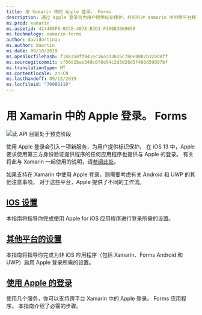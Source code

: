 ```yaml
---
title: 用 Xamarin 中的 Apple 登录。 Forms
description: 通过 Apple 登录可为用户提供标识保护，并可针对 Xamarin 中的跨平台移动方案实施。
ms.prod: xamarin
ms.assetid: 414465F8-0CC8-4078-B3D1-F36983069658
ms.technology: xamarin-forms
author: davidortinau
ms.author: daortin
ms.date: 09/10/2019
ms.openlocfilehash: f188350ff441ec16a333035c78ee0082b320d8ff
ms.sourcegitcommit: cf56d2bae34dc0f8e94c2d3d28d5f460d59807bf
ms.translationtype: MT
ms.contentlocale: zh-CN
ms.lasthandoff: 09/13/2019
ms.locfileid: "70986110"
---
```

# <a name="sign-in-with-apple-in-xamarinforms"></a>用 Xamarin 中的 Apple 登录。 Forms

![此 API 目前处于预览阶段](~/media/shared/preview.png)

使用 Apple 登录会引入一项新服务，为用户提供标识保护。 在 iOS 13 中，Apple 要求使用第三方身份验证提供程序的任何应用程序也提供与 Apple 的登录。 有关将此与 Xamarin 一起使用的说明，请[参阅此处](~/ios/platform/ios13/sign-in.md)。

如果支持在 Xamarin 中使用 Apple 登录，则需要考虑有关 Android 和 UWP 的其他注意事项。 对于这些平台，Apple 提供了不同的工作流。

## <a name="setup-for-iosiosplatformios13sign-inmd"></a>[IOS 设置](~/ios/platform/ios13/sign-in.md)

本指南将指导你完成使用 Apple for iOS 应用程序进行登录所需的设置。

## <a name="setup-for-other-platformssetupmd"></a>[其他平台的设置](setup.md)

本指南将指导你完成为非 iOS 应用程序（包括 Xamarin、Forms Android 和 UWP）启用 Apple 登录所需的设置。

## <a name="use-sign-in-with-appleandroid-ios-sign-inmd"></a>[使用 Apple 的登录](android-ios-sign-in.md)

使用几个服务，你可以支持跨平台 Xamarin 中的 Apple 登录。 Forms 应用程序。 本指南介绍了必需的步骤。
